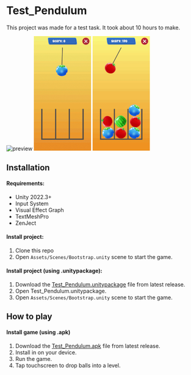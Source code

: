 # Test_Pendulum

This project was made for a test task. It took about 10 hours to make.

<img alt="preview" src="./preview1.gif" height="300px" />
<img alt="preview" src="./preview2.gif" height="300px" />
<img alt="preview" src="./preview3.gif" height="300px" />

## Installation

#### Requirements:

- Unity 2022.3+
- Input System
- Visual Effect Graph
- TextMeshPro
- ZenJect

#### Install project:

1. Clone this repo
1. Open `Assets/Scenes/Bootstrap.unity` scene to start the game.


#### Install project (using .unitypackage):

1. Download the [Test_Pendulum.unitypackage](https://github.com/WiLLLLL683/Test_Pendulum/releases/latest/download/Test_Pendulum.unitypackage) 
file from latest release. 
2. Open Test_Pendulum.unitypackage.
3. Open `Assets/Scenes/Bootstrap.unity` scene to start the game.



## How to play

#### Install game (using .apk)

1. Download the [Test_Pendulum.apk](https://github.com/WiLLLLL683/Test_Pendulum/releases/latest/download/Test_Pendulum.apk) 
file from latest release.
2. Install in on your device.
3. Run the game.
4. Tap touchscreen to drop balls into a level.